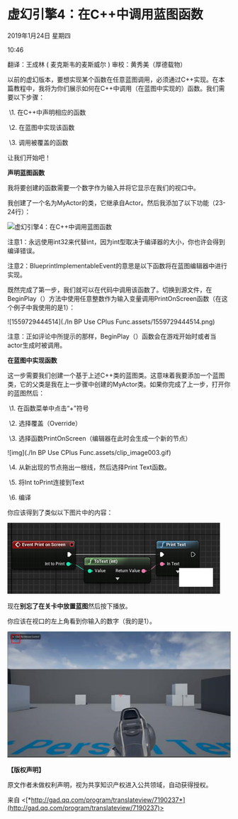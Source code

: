 ﻿# 虚幻引擎4：在C++中调用蓝图函数

2019年1月24日 星期四

10:46

 

翻译：王成林 ( 麦克斯韦的麦斯威尔 ) 审校：黄秀美（厚德载物）

 

以前的虚幻版本，要想实现某个函数在任意蓝图调用，必须通过C++实现。在本篇教程中，我将为你们展示如何在C++中调用（在蓝图中实现的）函数。我们需要以下步骤：

​    \1. 在C++中声明相应的函数

​    \2. 在蓝图中实现该函数

​    \3. 调用被覆盖的函数

让我们开始吧！

 

**声明蓝图函数**

我将要创建的函数需要一个数字作为输入并将它显示在我们的视口中。

我创建了一个名为MyActor的类，它继承自Actor。然后我添加了以下功能（23-24行）：

![虚幻引擎4：在C++中调用蓝图函数](file:///C:/Users/WUMING~1/AppData/Local/Temp/msohtmlclip1/01/clip_image001.jpg)

注意1：永远使用int32来代替int，因为int型取决于编译器的大小，你也许会得到编译错误。

注意2：BlueprintImplementableEvent的意思是以下函数将在蓝图编辑器中进行实现。

既然完成了第一步，我们就可以在代码中调用该函数了。切换到源文件，在BeginPlay（）方法中使用任意整数作为输入变量调用PrintOnScreen函数（在这个例子中我使用的是1）：

![1559729444514](./In BP Use CPlus Func.assets/1559729444514.png)

注意：正如评论中所提示的那样，BeginPlay（）函数会在游戏开始时或者当actor生成时被调用。

 

**在蓝图中实现函数**

这一步需要我们创建一个基于上述C++类的蓝图类。这意味着我要添加一个蓝图类，它的父类是我在上一步骤中创建的MyActor类。如果你完成了上一步，打开你的蓝图然后：

​    \1. 在函数菜单中点击“+”符号

​    \2. 选择覆盖（Override）

​    \3. 选择函数PrintOnScreen（编辑器在此时会生成一个新的节点）



![img](./In BP Use CPlus Func.assets/clip_image003.gif)

​    \4. 从新出现的节点拖出一根线，然后选择Print Text函数。

​    \5. 将Int toPrint连接到Text

​    \6. 编译

你应该得到了类似以下图片中的内容：



![img](./InBPUseCPlusFunc.assets/1559729570396.png)

现在**别忘了在关卡中放置蓝图**然后按下播放。

你应该在视口的左上角看到你输入的数字（我的是1）。



![img](./InBPUseCPlusFunc.assets/1559729550663.png)

 

**【版权声明】**

原文作者未做权利声明，视为共享知识产权进入公共领域，自动获得授权。

 

来自 <[*http://gad.qq.com/program/translateview/7190237*](http://gad.qq.com/program/translateview/7190237)> 

 
